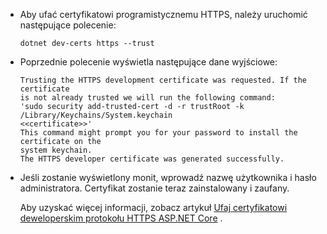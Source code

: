 * Aby ufać certyfikatowi programistycznemu HTTPS, należy uruchomić następujące polecenie:

    ```dotnetcli
    dotnet dev-certs https --trust
    ```

* Poprzednie polecenie wyświetla następujące dane wyjściowe:

    ```console
    Trusting the HTTPS development certificate was requested. If the certificate 
    is not already trusted we will run the following command:
    'sudo security add-trusted-cert -d -r trustRoot -k /Library/Keychains/System.keychain 
    <<certificate>>'
    This command might prompt you for your password to install the certificate on the 
    system keychain.
    The HTTPS developer certificate was generated successfully.
    ```

* Jeśli zostanie wyświetlony monit, wprowadź nazwę użytkownika i hasło administratora.  Certyfikat zostanie teraz zainstalowany i zaufany.

    Aby uzyskać więcej informacji, zobacz artykuł [Ufaj certyfikatowi deweloperskim protokołu HTTPS ASP.NET Core](xref:security/enforcing-ssl#trust-the-aspnet-core-https-development-certificate-on-windows-and-macos) .